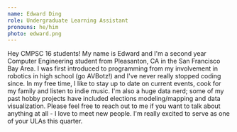 ```yaml
---
name: Edward Ding
role: Undergraduate Learning Assistant
pronouns: he/him
photo: edward.png
---
```


Hey CMPSC 16 students! My name is Edward and I'm a second year Computer Engineering student from Pleasanton, CA in the San Francisco Bay Area. I was first introduced to programming from my involvement in robotics in high school (go AVBotz!) and I've never really stopped coding since. In my free time, I like to stay up to date on current events, cook for my family and listen to indie music. I'm also a huge data nerd; some of my past hobby projects have included elections modeling/mapping and data visualization. Please feel free to reach out to me if you want to talk about anything at all - I love to meet new people. I'm really excited to serve as one of your ULAs this quarter.

